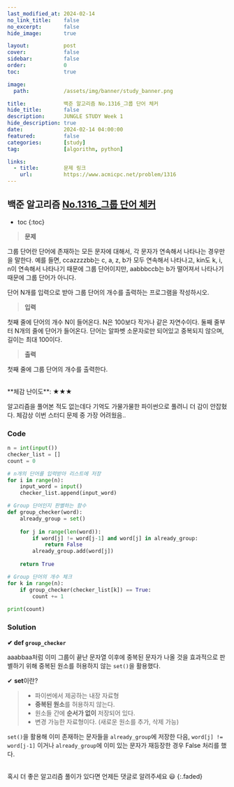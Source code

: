 ```yaml
---
last_modified_at: 2024-02-14
no_link_title:    false 
no_excerpt:       false 
hide_image:       true

layout:           post
cover:            false
sidebar:          false
order:            0      
toc:              true

image:
  path:           /assets/img/banner/study_banner.png

title:            백준 알고리즘 No.1316_그룹 단어 체커
hide_title:       false
description:      JUNGLE STUDY Week 1
hide_description: true
date:             2024-02-14 04:00:00
featured:         false
categories:       [study]
tag:              [algorithm, python]

links:
  - title:        문제 링크
    url:          https://www.acmicpc.net/problem/1316 
---
```


## 백준 알고리즘 [No.1316_그룹 단어 체커](https://www.acmicpc.net/problem/1316)

* toc
{:toc}

> **문제**

그룹 단어란 단어에 존재하는 모든 문자에 대해서, 각 문자가 연속해서 나타나는 경우만을 말한다. 
예를 들면, ccazzzzbb는 c, a, z, b가 모두 연속해서 나타나고, 
kin도 k, i, n이 연속해서 나타나기 때문에 그룹 단어이지만, 
aabbbccb는 b가 떨어져서 나타나기 때문에 그룹 단어가 아니다.

단어 N개를 입력으로 받아 그룹 단어의 개수를 출력하는 프로그램을 작성하시오.

> **입력**

첫째 줄에 단어의 개수 N이 들어온다. N은 100보다 작거나 같은 자연수이다. 
둘째 줄부터 N개의 줄에 단어가 들어온다. 단어는 알파벳 소문자로만 되어있고 중복되지 않으며, 길이는 최대 100이다.

> **출력** 

첫째 줄에 그룹 단어의 개수를 출력한다.

<br>
**체감 난이도**: ★★★ 

알고리즘을 풀어본 적도 없는데다 기억도 가물가물한 파이썬으로 풀려니 더 감이 안잡혔다. 
체감상 이번 스터디 문제 중 가장 어려웠음..

### Code
```python
n = int(input())
checker_list = []
count = 0

# n개의 단어를 입력받아 리스트에 저장
for i in range(n):
    input_word = input()
    checker_list.append(input_word)

# Group 단어인지 판별하는 함수
def group_checker(word):
    already_group = set()
    
    for j in range(len(word)):
        if word[j] != word[j-1] and word[j] in already_group:
            return False
        already_group.add(word[j])
    
    return True

# Group 단어의 개수 체크
for k in range(n):
    if group_checker(checker_list[k]) == True:
        count += 1
        
print(count)
```

### Solution

**✔ def `group_checker`**

aaabbaa처럼 이미 그룹이 끝난 문자열 이후에 중복된 문자가 나올 것을 효과적으로 판별하기 위해 
중복된 원소를 허용하지 않는 `set()`을 활용했다. 

✔ **set**이란?

> - 파이썬에서 제공하는 내장 자료형
> - **중복된 원소**를 허용하지 않는다.
> - 원소들 간에 **순서가 없이** 저장되어 있다.
> - 변경 가능한 자료형이다. (새로운 원소를 추가, 삭제 가능)
 

`set()`을 활용해 이미 존재하는 문자들을 `already_group`에 저장한 다음,
`word[j] != word[j-1]` 이거나 `already_group`에 이미 있는 문자가 재등장한 경우
False 처리를 했다.

<br>
혹시 더 좋은 알고리즘 풀이가 있다면 언제든 댓글로 알려주세요 😃
{:.faded}